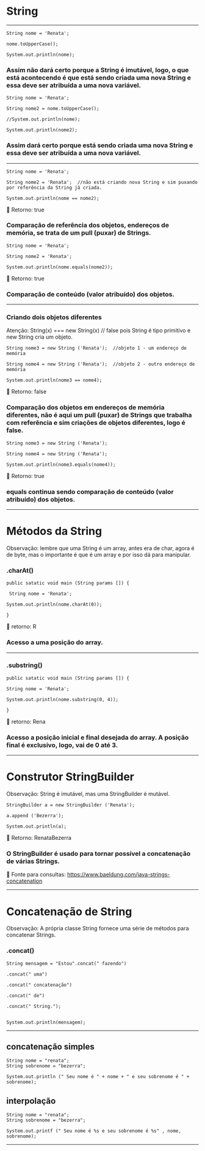 # String 

--------------------------------------------------------------------------------------------------------

    String nome = 'Renata';

    nome.toUpperCase();

    System.out.println(nome);

### Assim não dará certo porque a String é imutável, logo, o que está acontecendo é que está sendo criada uma nova String e essa deve ser atribuída a uma nova variável.


    String nome = 'Renata';

    String nome2 = nome.toUpperCase();

    //System.out.println(nome);

    System.out.println(nome2);

### Assim dará certo porque está sendo criada uma nova String e essa deve ser atribuída a uma nova variável.


----------------------------------------------------------------------------------------------------------

    String nome = 'Renata';

    String nome2 = 'Renata';  //não está criando nova String e sim puxando por referência da String já criada.

    System.out.println(nome == nome2);

🦋  Retorno: true

### Comparação de referência dos objetos, endereços de memória, se trata de um pull (puxar) de Strings.


    String nome = 'Renata';

    String nome2 = 'Renata';

    System.out.println(nome.equals(nome2));

🦋  Retorno: true

### Comparação de conteúdo (valor atribuído) dos objetos.


--------------------------------------------------------------------------------------------------------


### Criando dois objetos diferentes

Atenção: String(x) === new String(x) // false pois String é tipo primitivo e new String cria um objeto.


    String nome3 = new String ('Renata');  //objeto 1 - um endereço de memória

    String nome4 = new String ('Renata');  //objeto 2 - outro endereço de memória

    System.out.println(nome3 == nome4);

🦋  Retorno: false


### Comparação dos objetos em endereços de memória diferentes, não é aqui um pull (puxar) de Strings que trabalha com referência e sim criações de objetos diferentes, logo é false.


    String nome3 = new String ('Renata');

    String nome4 = new String ('Renata');

    System.out.println(nome3.equals(nome4));

🦋  Retorno: true


### equals continua sendo comparação de conteúdo (valor atribuído) dos objetos.

-------------------------------------------------------------------------------------------------------

# Métodos da String

Observação: lembre que uma String é um array, antes era de char, agora é de byte, mas o importante é que é um array e por isso dá para manipular.

### .charAt()

    public satatic void main (String params []) {

     String nome = 'Renata';
  
    System.out.println(nome.charAt(0));
  
    }

  🦋 retorno: R
  

  ### Acesso a uma posição do array.

-------------------------------------------------------------------------------------------------------

  ### .substring()

    public satatic void main (String params []) {
 
    String nome = 'Renata';
  
    System.out.println(nome.substring(0, 4));
  
    }

  🦋 retorno: Rena
  

### Acesso a posição inicial e final desejada do array. A posição final é exclusivo, logo, vai de 0 até 3.

-------------------------------------------------------------------------------------------------------

# Construtor StringBuilder

Observação: String é imutável, mas uma StringBuilder é mutável.

    StringBuilder a = new StringBuilder ('Renata');

    a.append ('Bezerra');

    System.out.println(a);

🦋 Retorno: RenataBezerra


### O StringBuilder é usado para tornar possível a concatenação de várias Strings.


🦋 Fonte para consultas: https://www.baeldung.com/java-strings-concatenation


-------------------------------------------------------------------------------------------------------

# Concatenação de String

Observação: A  própria classe String  fornece uma série de métodos para concatenar Strings.

### .concat()

    String mensagem = "Estou".concat(" fazendo")

    .concat(" uma")
  
    .concat(" concatenação")
  
    .concat(" de")
  
    .concat(" String.");
  

    System.out.println(mensagem);


-------------------------------------------------------------------------------------------------------


## concatenação simples

    String nome = "renata";
    String sobrenome = "bezerra";

    System.out.println (" Seu nome é " + nome + " e seu sobrenome é " + sobrenome);


## interpolação

    String nome = "renata";
    String sobrenome = "bezerra";

    System.out.printf (" Seu nome é %s e seu sobrenome é %s" , nome, sobrenome);

-------------------------------------------------------------------------------------------------------








































